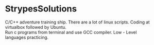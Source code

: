 # StrypesSolutions
C/C++ adventure training ship.
There are a lot of linux scripts.
Coding at virtualbox followed by Ubuntu.</br>
Run c programs from terminal and use GCC compiler.
Low - Level languages practicing. 

